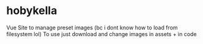# hobykella

Vue Site to manage preset images (bc i dont know how to load from filesystem lol)
To use just download and change images in assets + in code 
